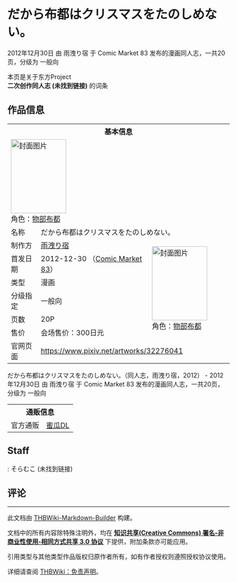 # だから布都はクリスマスをたのしめない。

<!-- source html: G:\repos\THBWiki-Markdown-Builder\THBWikiMarkdown\Temp\main\5\5d\ns0%3A%E3%81%A0%E3%81%8B%E3%82%89%E5%B8%83%E9%83%BD%E3%81%AF%E3%82%AF%E3%83%AA%E3%82%B9%E3%83%9E%E3%82%B9%E3%82%92%E3%81%9F%E3%81%AE%E3%81%97%E3%82%81%E3%81%AA%E3%81%84%E3%80%82.html -->

2012年12月30日 由 雨洩り宿 于 Comic Market 83 发布的漫画同人志，一共20页，分级为 一般向

本页是关于东方Project  
 **二次创作同人志 (未找到链接)** 的词条

## 作品信息

<table><tbody><tr><th colspan="3">基本信息</th></tr><tr><td class="cover-artwork-mobile" colspan="2"><a href="./文件-だから布都はクリスマスをたのしめない。封面.jpg.md" class="image" title="封面图片"><img alt="封面图片" src="https://upload.thwiki.cc/thumb/a/a4/%E3%81%A0%E3%81%8B%E3%82%89%E5%B8%83%E9%83%BD%E3%81%AF%E3%82%AF%E3%83%AA%E3%82%B9%E3%83%9E%E3%82%B9%E3%82%92%E3%81%9F%E3%81%AE%E3%81%97%E3%82%81%E3%81%AA%E3%81%84%E3%80%82%E5%B0%81%E9%9D%A2.jpg/125px-%E3%81%A0%E3%81%8B%E3%82%89%E5%B8%83%E9%83%BD%E3%81%AF%E3%82%AF%E3%83%AA%E3%82%B9%E3%83%9E%E3%82%B9%E3%82%92%E3%81%9F%E3%81%AE%E3%81%97%E3%82%81%E3%81%AA%E3%81%84%E3%80%82%E5%B0%81%E9%9D%A2.jpg" decoding="async" loading="lazy" width="125" height="168" srcset="https://upload.thwiki.cc/thumb/a/a4/%E3%81%A0%E3%81%8B%E3%82%89%E5%B8%83%E9%83%BD%E3%81%AF%E3%82%AF%E3%83%AA%E3%82%B9%E3%83%9E%E3%82%B9%E3%82%92%E3%81%9F%E3%81%AE%E3%81%97%E3%82%81%E3%81%AA%E3%81%84%E3%80%82%E5%B0%81%E9%9D%A2.jpg/188px-%E3%81%A0%E3%81%8B%E3%82%89%E5%B8%83%E9%83%BD%E3%81%AF%E3%82%AF%E3%83%AA%E3%82%B9%E3%83%9E%E3%82%B9%E3%82%92%E3%81%9F%E3%81%AE%E3%81%97%E3%82%81%E3%81%AA%E3%81%84%E3%80%82%E5%B0%81%E9%9D%A2.jpg 1.5x, https://upload.thwiki.cc/thumb/a/a4/%E3%81%A0%E3%81%8B%E3%82%89%E5%B8%83%E9%83%BD%E3%81%AF%E3%82%AF%E3%83%AA%E3%82%B9%E3%83%9E%E3%82%B9%E3%82%92%E3%81%9F%E3%81%AE%E3%81%97%E3%82%81%E3%81%AA%E3%81%84%E3%80%82%E5%B0%81%E9%9D%A2.jpg/251px-%E3%81%A0%E3%81%8B%E3%82%89%E5%B8%83%E9%83%BD%E3%81%AF%E3%82%AF%E3%83%AA%E3%82%B9%E3%83%9E%E3%82%B9%E3%82%92%E3%81%9F%E3%81%AE%E3%81%97%E3%82%81%E3%81%AA%E3%81%84%E3%80%82%E5%B0%81%E9%9D%A2.jpg 2x" data-file-width="648" data-file-height="868"></a><div class="cover-char">角色：<a href="./物部布都.md" title="物部布都">物部布都</a></div></td>
</tr><tr><td class="label">名称</td><td colspan="2"> だから布都はクリスマスをたのしめない。 </td></tr><tr><td class="label">制作方</td><td><a href="./雨洩り宿.md" title="雨洩り宿">雨洩り宿</a></td><td class="cover-artwork" rowspan="6" style="min-width:168px;"><a href="./文件-だから布都はクリスマスをたのしめない。封面.jpg.md" class="image" title="封面图片"><img alt="封面图片" src="https://upload.thwiki.cc/thumb/a/a4/%E3%81%A0%E3%81%8B%E3%82%89%E5%B8%83%E9%83%BD%E3%81%AF%E3%82%AF%E3%83%AA%E3%82%B9%E3%83%9E%E3%82%B9%E3%82%92%E3%81%9F%E3%81%AE%E3%81%97%E3%82%81%E3%81%AA%E3%81%84%E3%80%82%E5%B0%81%E9%9D%A2.jpg/125px-%E3%81%A0%E3%81%8B%E3%82%89%E5%B8%83%E9%83%BD%E3%81%AF%E3%82%AF%E3%83%AA%E3%82%B9%E3%83%9E%E3%82%B9%E3%82%92%E3%81%9F%E3%81%AE%E3%81%97%E3%82%81%E3%81%AA%E3%81%84%E3%80%82%E5%B0%81%E9%9D%A2.jpg" decoding="async" loading="lazy" width="125" height="168" srcset="https://upload.thwiki.cc/thumb/a/a4/%E3%81%A0%E3%81%8B%E3%82%89%E5%B8%83%E9%83%BD%E3%81%AF%E3%82%AF%E3%83%AA%E3%82%B9%E3%83%9E%E3%82%B9%E3%82%92%E3%81%9F%E3%81%AE%E3%81%97%E3%82%81%E3%81%AA%E3%81%84%E3%80%82%E5%B0%81%E9%9D%A2.jpg/188px-%E3%81%A0%E3%81%8B%E3%82%89%E5%B8%83%E9%83%BD%E3%81%AF%E3%82%AF%E3%83%AA%E3%82%B9%E3%83%9E%E3%82%B9%E3%82%92%E3%81%9F%E3%81%AE%E3%81%97%E3%82%81%E3%81%AA%E3%81%84%E3%80%82%E5%B0%81%E9%9D%A2.jpg 1.5x, https://upload.thwiki.cc/thumb/a/a4/%E3%81%A0%E3%81%8B%E3%82%89%E5%B8%83%E9%83%BD%E3%81%AF%E3%82%AF%E3%83%AA%E3%82%B9%E3%83%9E%E3%82%B9%E3%82%92%E3%81%9F%E3%81%AE%E3%81%97%E3%82%81%E3%81%AA%E3%81%84%E3%80%82%E5%B0%81%E9%9D%A2.jpg/251px-%E3%81%A0%E3%81%8B%E3%82%89%E5%B8%83%E9%83%BD%E3%81%AF%E3%82%AF%E3%83%AA%E3%82%B9%E3%83%9E%E3%82%B9%E3%82%92%E3%81%9F%E3%81%AE%E3%81%97%E3%82%81%E3%81%AA%E3%81%84%E3%80%82%E5%B0%81%E9%9D%A2.jpg 2x" data-file-width="648" data-file-height="868"></a><div class="cover-char">角色：<a href="./物部布都.md" title="物部布都">物部布都</a></div></td>
</tr><tr><td class="label">首发日期</td><td>2012-12-30&#160;（<a href="/展会作品列表?e=Comic+Market%2383">Comic Market 83</a>）</td></tr><tr><td class="label">类型</td><td>漫画</td></tr><tr><td class="label">分级指定</td><td>一般向</td></tr><tr><td class="label">页数</td><td>20P</td></tr><tr><td class="label">售价</td><td>会场售价：300日元</td></tr>
<tr><td class="label">官网页面</td><td colspan="2"><a rel="nofollow" class="external free" href="https://www.pixiv.net/artworks/32276041">https://www.pixiv.net/artworks/32276041</a></td></tr></tbody></table>

だから布都はクリスマスをたのしめない。（同人志，雨洩り宿，2012） - 2012年12月30日 由 雨洩り宿 于 Comic Market 83 发布的漫画同人志，一共20页，分级为 一般向

<table><tbody><tr><th colspan="3">通贩信息</th></tr><tr><td class="label">官方通贩</td><td colspan="2"><a rel="nofollow" class="external text" href="https://www.melonbooks.co.jp/detail/detail.php?product_id=242119">蜜瓜DL</a></td></tr></tbody></table>



## Staff
: そらむこ (未找到链接)


## 评论




---

此文档由 [THBWiki-Markdown-Builder](https://github.com/Delsin-Yu/THBWiki-Markdown-Builder) 构建。

文档中的所有内容除特殊注明外，均在 [**知识共享(Creative Commons) 署名-非商业性使用-相同方式共享 3.0 协议**](https://creativecommons.org/licenses/by-sa/3.0/deed.zh-hans) 下提供，附加条款亦可能应用。

引用类型与其他类型作品版权归原作者所有，如有作者授权则遵照授权协议使用。

详细请查阅 [THBWiki：免责声明](https://thbwiki.cc/THBWiki:%E5%85%8D%E8%B4%A3%E5%A3%B0%E6%98%8E)。

